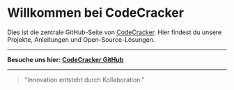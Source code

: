 # Willkommen bei CodeCracker

Dies ist die zentrale GitHub-Seite von [CodeCracker]([https://github.com/Innovate3D-Labs](https://www.codecracker.cc)). Hier findest du unsere Projekte, Anleitungen und Open-Source-Lösungen.

---

**Besuche uns hier: [CodeCracker GitHub](https://www.codecracker.cc)**

---

> "Innovation entsteht durch Kollaboration."
